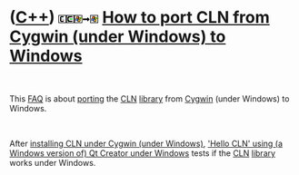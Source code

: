 



 

 

 

 

 

([C++](Cpp.md)) ![CLN](PicCln.png)![Cygwin](PicCygwin.png)![Windows](PicWindows.png)![to](PicTo.png)![Windows](PicWindows.png) [How to port CLN from Cygwin (under Windows) to Windows](CppClnPortCygwinToWindows.md)
=======================================================================================================================================================================================================================

 

This [FAQ](CppFaq.md) is about [porting](CppPort.md) the
[CLN](CppCln.md) [library](CppLibrary.md) from [Cygwin](CppCygwin.htm)
(under Windows) to Windows.

 

After [installing CLN under Cygwin (under
Windows)](CppClnInstallCygwin.md), ['Hello CLN' using (a Windows
version of) Qt Creator under Windows](CppHelloClnQtCreatorWindows.md)
tests if the [CLN](CppCln.md) [library](CppLibrary.md) works under
Windows.

 

 

 

 

 





 



